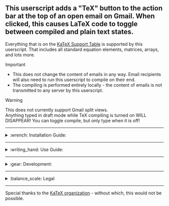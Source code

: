 ## This userscript adds a "TeX" button to the action bar at the top of an open email on Gmail. When clicked, this causes LaTeX code to toggle between compiled and plain text states.

Everything that is on the [KaTeX Support Table](https://katex.org/docs/support_table) is supported by this userscript. That includes all standard equation elements, matrices, arrays, and lots more.

> [!IMPORTANT]
> * This does not change the content of emails in any way. Email recipients will also need to run this userscript to compile on their end.<br>
> * The compiling is performed entirely locally - the content of emails is not transmitted to any server by this userscript.

> [!WARNING]
> This does not currently support Gmail split views.<br>
> Anything typed in draft mode while TeX compiling is turned on WILL DISAPPEAR! You can toggle compile, but only type when it is off!


---
<details>
<summary>:wrench: Installation Guide:</summary>

This requires the use of a browser script manager. Violentmonkey is recommended, but other options should also be compatible.
* [Chrome](https://chromewebstore.google.com/detail/violentmonkey/jinjaccalgkegednnccohejagnlnfdag)
* [Firefox](https://addons.mozilla.org/en-US/firefox/addon/violentmonkey/)
* [Edge](https://microsoftedge.microsoft.com/addons/detail/violentmonkey/eeagobfjdenkkddmbclomhiblgggliao)
* [Opera](https://github.com/OpenUserJs/OpenUserJS.org/wiki/Violentmonkey-for-Opera)
* [Safari](https://apps.apple.com/us/app/meddlemonkey/id1539631953?mt=12)

Once you have a browser script manager extension installed on your browser:
* Click [this link](https://github.com/LoganJFisher/LaTeX-for-Gmail/raw/refs/heads/main/LaTeX-for-Gmail.user.js)
* On the new tab, click "Install" (on the left for Violentmonkey)
* Refresh any open Gmail tabs
</details>


---
<details>
<summary>:writing_hand: Use Guide:</summary>

LaTeX code is compiled automatically upon opening an email or expanding an email in a chain. To toggle it off (or back on), click the $\TeX$ button on the action bar at the top of the email.

$~~~~$:accessibility: Shift+L also works as a shortcut to toggle TeX compiling.

[KaTeX-supported environments](https://katex.org/docs/support_table) (i.e. anything on their list which starts with `\begin`) (e.g. `\begin{bmatrix}` and `\begin{array}`) can be called at any place in an email. In addition to these, a set of additional delimiters have been added to allow you to create inline and display math environments with ease.

$~~~~$**Accepted math environment delimiters include:**
* Inline mode:
  * `[; ... ;]` <!-- This is from "TeXTheWorld" and "Mathjax for Reddit" -->
  * `\( ... \)`
  * `\begin{math} ... \end{math}`
* Display mode:
  * `[(; ... ;)]` <!-- This is from "TeXTheWorld" and "Mathjax for Reddit" -->
  * `\[ ... \]`
  * `\begin{displaymath} ... \end{displaymath}`
  * `\begin{equation} ... \end{equation}` — *Numerated*

:bulb: Use `\displaystyle` inside inline delimiters to compile as display mode with line breaks. <br>
$~~~~~~$ Example: `\(\displaystyle E=mc^{2}\)`
 
![Example of LaTeX for Gmail in action](https://i.imgur.com/zEIsQeL.png)
</details>

 
 ---
<details>
<summary>:gear: Development:</summary>

**If you would like to contribute, these fixes & additions are the current priorities (but suggestions are welcome):**
* :bug: Bugs:
  * Fix data loss in draft when toggling off compile (at the very least, disable the ability to type while compile is active)
    * If the disable route is taken, add a banner that appears in the draft window when compile is on, explaining that compile needs to be turned off to continue typing.
* :gem: Features:
  * Change shortcut (perhaps to `ctrl+alt+L`) to be more easily compatible with draft mode.
    * Should it be possible to right-click the TeX button to customize this? How would that information be saved that wouldn't be wiped with a subsequent userscript update?
  * Remove current button control of (but keep shortcut control of), and create dedicated buttons to toggle TeX compile for:
    * Reply draft
    * Compose draft
  * Support for Gmail vertical split and horizontal split modes.
  * Add [TikZJax](https://github.com/kisonecat/tikzjax) support.
    * Completely unrelated to KaTeX, but should be compatible.
    * TikZ uses `\begin{tikzpicture}` delimiters.
  * Change equation numeration to maintain a count throughout emails in a chain, keeping track even when minimized.
  * Add descriptive comments to the userscript to accomodate code reviews and user edits.
* :thought_balloon: Pipe Dreams:
  * These will most likely not be pursued, barring a contributor deciding to take the initiative on their own:
    * Support for other popular email services (e.g. Outlook, Yahoo Mail, ProtonMail, AOL Mail, etc.).
      * This project would then be renamed "LaTeX for Email".
    * Incorporate [LaTeX.js](https://latex.js.org/).
      * This was briefly toyed with, but only partial support with lots of issues was achieved.
        * It seems the ideal would be to still use KaTeX for math environments due to superior handling there, but LaTeX.js for general document formatting.
</details>

---
<details>
<summary>:balance_scale: Legal</summary>
This userscript, LaTeX for Gmail, is an independent project and is not affiliated with, endorsed, sponsored, or supported by Google LLC, Alphabet Inc., or any of their subsidiaries. The aforementioned entities are not responsible for any issues, damages, or consequences arising from the use of this userscript. By using this userscript, you acknowledge that you are doing so at your own risk and agree to hold Google LLC, Alphabet Inc., and their respective affiliates harmless from any claims, losses, or damages arising from your use of this userscript.

Google LLC reserves the right to request that the distribution of this userscript be ceased, or that the userscript or this Github repository be altered, if it violates Google's terms of service, policies, or guidelines, or if it causes harm to Google's reputation, user experience, or data privacy.

The MIT license under which this userscript is distributed can be viewed [here](https://github.com/LoganJFisher/LaTeX-for-Gmail/blob/main/LICENSE).
</details>

---
Special thanks to the [KaTeX organization](https://katex.org/) - without which, this would not be possible.
